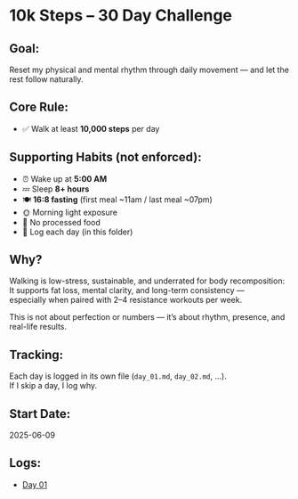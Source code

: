 # 10k Steps – 30 Day Challenge

## Goal:
Reset my physical and mental rhythm through daily movement — and let the rest follow naturally.

## Core Rule:
- ✅ Walk at least **10,000 steps** per day

## Supporting Habits (not enforced):
- ⏰ Wake up at **5:00 AM**
- 💤 Sleep **8+ hours**
- 🍽 **16:8 fasting** (first meal ~11am / last meal ~07pm)
- 🌞 Morning light exposure
- 🧼 No processed food
- 🧠 Log each day (in this folder)

## Why?
Walking is low-stress, sustainable, and underrated for body recomposition:  
It supports fat loss, mental clarity, and long-term consistency —  
especially when paired with 2–4 resistance workouts per week.

This is not about perfection or numbers — it’s about rhythm, presence, and real-life results.

## Tracking:
Each day is logged in its own file (`day_01.md`, `day_02.md`, ...).  
If I skip a day, I log why.

## Start Date:
2025-06-09

## Logs:
- [Day 01](day_01.md)

